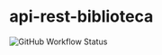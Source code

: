 # api-rest-biblioteca
![GitHub Workflow Status](https://img.shields.io/github/workflow/status/WillianPrates/api-rest-biblioteca/maven)
